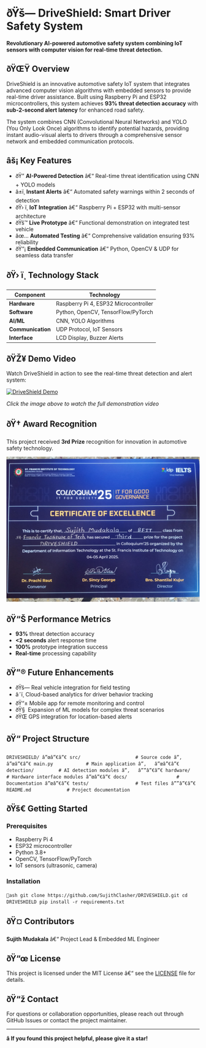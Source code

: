 ﻿# ðŸš— DriveShield: Smart Driver Safety System

**Revolutionary AI-powered automotive safety system combining IoT sensors with computer vision for real-time threat detection.**

## ðŸŒŸ Overview

DriveShield is an innovative automotive safety IoT system that integrates advanced computer vision algorithms with embedded sensors to provide real-time driver assistance. Built using Raspberry Pi and ESP32 microcontrollers, this system achieves **93% threat detection accuracy** with **sub-2-second alert latency** for enhanced road safety.

The system combines CNN (Convolutional Neural Networks) and YOLO (You Only Look Once) algorithms to identify potential hazards, providing instant audio-visual alerts to drivers through a comprehensive sensor network and embedded communication protocols.

## âš¡ Key Features

- ðŸ” **AI-Powered Detection** â€“ Real-time threat identification using CNN + YOLO models
- â±ï¸ **Instant Alerts** â€“ Automated safety warnings within 2 seconds of detection
- ðŸ› ï¸ **IoT Integration** â€“ Raspberry Pi + ESP32 with multi-sensor architecture
- ðŸš™ **Live Prototype** â€“ Functional demonstration on integrated test vehicle
- âœ… **Automated Testing** â€“ Comprehensive validation ensuring 93% reliability
- ðŸ“¡ **Embedded Communication** â€“ Python, OpenCV & UDP for seamless data transfer

## ðŸ› ï¸ Technology Stack

| Component | Technology |
|-----------|------------|
| **Hardware** | Raspberry Pi 4, ESP32 Microcontroller |
| **Software** | Python, OpenCV, TensorFlow/PyTorch |
| **AI/ML** | CNN, YOLO Algorithms |
| **Communication** | UDP Protocol, IoT Sensors |
| **Interface** | LCD Display, Buzzer Alerts |

## ðŸŽ¥ Demo Video

Watch DriveShield in action to see the real-time threat detection and alert system:

[![DriveShield Demo](https://img.youtube.com/vi/gQ7gk4y4PeM/0.jpg)](https://youtu.be/gQ7gk4y4PeM)

*Click the image above to watch the full demonstration video*

## ðŸ† Award Recognition

This project received **3rd Prize** recognition for innovation in automotive safety technology.

![3rd Prize Certificate](WhatsApp%20Image%202025-04-09%20at%202.52.47%20PM.jpeg)

## ðŸ“Š Performance Metrics

- **93%** threat detection accuracy
- **<2 seconds** alert response time
- **100%** prototype integration success
- **Real-time** processing capability

## ðŸ”® Future Enhancements

- ðŸš— Real vehicle integration for field testing
- â˜ï¸ Cloud-based analytics for driver behavior tracking
- ðŸ“± Mobile app for remote monitoring and control
- ðŸ§  Expansion of ML models for complex threat scenarios
- ðŸŒ GPS integration for location-based alerts

## ðŸ“ Project Structure

`
DRIVESHIELD/
â”œâ”€â”€ src/                    # Source code
â”‚   â”œâ”€â”€ main.py            # Main application
â”‚   â”œâ”€â”€ detection/         # AI detection modules
â”‚   â””â”€â”€ hardware/          # Hardware interface modules
â”œâ”€â”€ docs/                  # Documentation
â”œâ”€â”€ tests/                 # Test files
â””â”€â”€ README.md             # Project documentation
`

## ðŸš€ Getting Started

### Prerequisites
- Raspberry Pi 4
- ESP32 microcontroller
- Python 3.8+
- OpenCV, TensorFlow/PyTorch
- IoT sensors (ultrasonic, camera)

### Installation
`ash
git clone https://github.com/SujithClasher/DRIVESHIELD.git
cd DRIVESHIELD
pip install -r requirements.txt
`

## ðŸ¤ Contributors

**Sujith Mudakala** â€“ Project Lead & Embedded ML Engineer

## ðŸ“œ License

This project is licensed under the MIT License â€“ see the [LICENSE](LICENSE) file for details.

## ðŸ“ž Contact

For questions or collaboration opportunities, please reach out through GitHub Issues or contact the project maintainer.

---

**â­ If you found this project helpful, please give it a star!**
